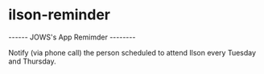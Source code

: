 # ilson-reminder

------ JOWS's App Remimder --------

Notify (via phone call) the person scheduled to attend Ilson every Tuesday and Thursday.
